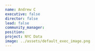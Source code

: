 ```yaml
---
name: Andrew C
executive: false
director: false
lead: false
community_manager:   
position:  
project: NYC Data
image: ../assets/default_exec_image.png
---
```

